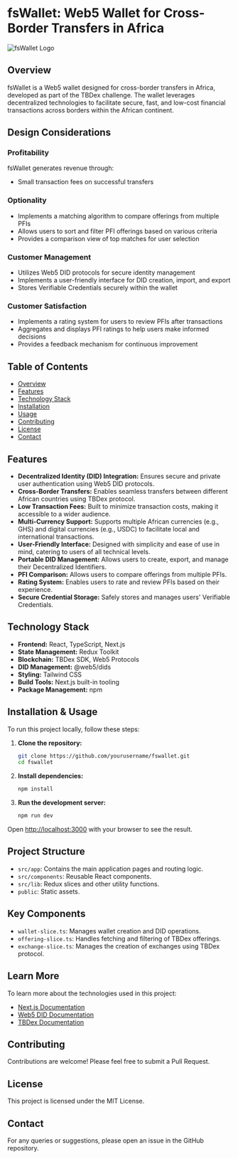 # fsWallet: Web5 Wallet for Cross-Border Transfers in Africa

![fsWallet Logo](./src/app/favicon.ico)

## Overview

fsWallet is a Web5 wallet designed for cross-border transfers in Africa, developed as part of the TBDex challenge. The wallet leverages decentralized technologies to facilitate secure, fast, and low-cost financial transactions across borders within the African continent.

## Design Considerations

### Profitability
fsWallet generates revenue through:
- Small transaction fees on successful transfers

### Optionality
- Implements a matching algorithm to compare offerings from multiple PFIs
- Allows users to sort and filter PFI offerings based on various criteria
- Provides a comparison view of top matches for user selection

### Customer Management
- Utilizes Web5 DID protocols for secure identity management
- Implements a user-friendly interface for DID creation, import, and export
- Stores Verifiable Credentials securely within the wallet

### Customer Satisfaction
- Implements a rating system for users to review PFIs after transactions
- Aggregates and displays PFI ratings to help users make informed decisions
- Provides a feedback mechanism for continuous improvement

## Table of Contents

- [Overview](#overview)
- [Features](#features)
- [Technology Stack](#technology-stack)
- [Installation](#installation)
- [Usage](#usage)
- [Contributing](#contributing)
- [License](#license)
- [Contact](#contact)

## Features

- **Decentralized Identity (DID) Integration:** Ensures secure and private user authentication using Web5 DID protocols.
- **Cross-Border Transfers:** Enables seamless transfers between different African countries using TBDex protocol.
- **Low Transaction Fees:** Built to minimize transaction costs, making it accessible to a wider audience.
- **Multi-Currency Support:** Supports multiple African currencies (e.g., GHS) and digital currencies (e.g., USDC) to facilitate local and international transactions.
- **User-Friendly Interface:** Designed with simplicity and ease of use in mind, catering to users of all technical levels.
- **Portable DID Management:** Allows users to create, export, and manage their Decentralized Identifiers.
- **PFI Comparison:** Allows users to compare offerings from multiple PFIs.
- **Rating System:** Enables users to rate and review PFIs based on their experience.
- **Secure Credential Storage:** Safely stores and manages users' Verifiable Credentials.

## Technology Stack

- **Frontend:** React, TypeScript, Next.js
- **State Management:** Redux Toolkit
- **Blockchain:** TBDex SDK, Web5 Protocols
- **DID Management:** @web5/dids
- **Styling:** Tailwind CSS
- **Build Tools:** Next.js built-in tooling
- **Package Management:** npm

## Installation & Usage

To run this project locally, follow these steps:

1. **Clone the repository:**

   ```bash
   git clone https://github.com/yourusername/fswallet.git
   cd fswallet
   ```

2. **Install dependencies:**

   ```bash
   npm install
   ```

3. **Run the development server:**

   ```bash
   npm run dev
   ```

Open [http://localhost:3000](http://localhost:3000) with your browser to see the result.

## Project Structure

- `src/app`: Contains the main application pages and routing logic.
- `src/components`: Reusable React components.
- `src/lib`: Redux slices and other utility functions.
- `public`: Static assets.

## Key Components

- `wallet-slice.ts`: Manages wallet creation and DID operations.
- `offering-slice.ts`: Handles fetching and filtering of TBDex offerings.
- `exchange-slice.ts`: Manages the creation of exchanges using TBDex protocol.

## Learn More

To learn more about the technologies used in this project:

- [Next.js Documentation](https://nextjs.org/docs)
- [Web5 DID Documentation](https://developer.tbd.website/docs/web5/learn/decentralized-identifiers)
- [TBDex Documentation](https://developer.tbd.website/docs/tbdex/)

## Contributing

Contributions are welcome! Please feel free to submit a Pull Request.

## License

This project is licensed under the MIT License.

## Contact

For any queries or suggestions, please open an issue in the GitHub repository.
